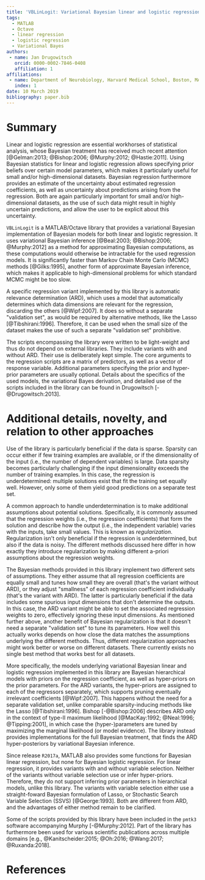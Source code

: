 ```yaml
---
title: 'VBLinLogit: Variational Bayesian linear and logistic regression'
tags:
  - MATLAB
  - Octave
  - linear regression
  - logistic regression
  - Variational Bayes
authors:
 - name: Jan Drugowitsch
   orcid: 0000-0002-7846-0408
   affiliation: 1
affiliations:
 - name: Department of Neurobiology, Harvard Medical School, Boston, MA 02115, USA
   index: 1
date: 10 March 2019
bibliography: paper.bib
---
```


# Summary

Linear and logistic regression are essential workhorses of statistical analysis, whose Bayesian treatment has received much recent attention [@Gelman:2013; @Bishop:2006; @Murphy:2012; @Hastie:2011]. Using Bayesian statistics for linear and logistic regression allows specifying prior beliefs over certain model parameters, which makes it particularly useful for small and/or high-dimensional datasets. Bayesian regression furthermore provides an estimate of the uncertainty about estimated regression coefficients, as well as uncertainty about predictions arising from the regression. Both are again particularly important for small and/or high-dimensional datasets, as the use of such data might result in highly uncertain predictions, and allow the user to be explicit about this uncertainty.

``VBLinLogit`` is a MATLAB/Octave library that provides a variational Bayesian implementation of Bayesian models for both linear and logistic regression. It uses variational Bayesian inference [@Beal:2003; @Bishop:2006; @Murphy:2012] as a method for approximating Bayesian computations, as these computations would otherwise be intractable for the used regression models. It is significantly faster than Markov Chain Monte Carlo (MCMC) methods [@Gilks:1995], another form of approximate Bayesian inference, which makes it applicable to high-dimensional problems for which standard MCMC might be too slow.

A specific regression variant implemented by this library is automatic relevance determination (ARD), which uses a model that automatically determines which data dimensions are relevant for the regression, discarding the others [@Wipf:2007]. It does so without a separate "validation set", as would be required by alternative methods, like the Lasso [@Tibshirani:1996]. Therefore, it can be used when the small size of the dataset makes the use of such a separate "validation set" prohibitive.

The scripts encompassing the library were written to be light-weight and thus do not depend on external libraries. They include variants with and without ARD. Their use is deliberately kept simple. The core arguments to the regression scripts are a matrix of predictors, as well as a vector of response variable. Additional parameters specifying the prior and hyper-prior parameters are usually optional. Details about the specifics of the used models, the variational Bayes derivation, and detailed use of the scripts included in the library can be found in Drugowitsch [-@Drugowitsch:2013].

# Additional details, novelty, and relation to other approaches

Use of the library is particularly beneficial if the data is sparse. Sparsity can occur either if few training examples are available, or if the dimensionality of the input (i.e., the number of dependent variables) is large. Data sparsity becomes particularly challenging if the input dimensionality exceeds the number of training examples. In this case, the regression is underdetermined: multiple solutions exist that fit the training set equally well. However, only some of them yield good predictions on a separate test set.

A common approach to handle underdetermination is to make additional assumptions about potential solutions. Specifically, it is commonly assumed that the regression weights (i.e., the regression coefficients) that form the solution and describe how the output (i.e., the independent variable) varies with the inputs, take small values. This is known as _regularization_. Regularization isn't only beneficial if the regression is underdetermined, but also if the data is noisy. The different methods discussed here differ in how exactly they introduce regularization by making different a-priori assumptions about the regression weights.

The Bayesian methods provided in this library implement two different sets of assumptions. They either assume that all regression coefficients are equally small and tunes how small they are overall (that's the variant without ARD), or they adjust "smallness" of each regression coefficient individually (that's the variant with ARD). The latter is particularly beneficial if the data includes some spurious input dimensions that don't determine the outputs. In this case, the ARD variant might be able to set the associated regression weights to zero, effectively ignoring these input dimensions. As mentioned further above, another benefit of Bayesian regularization is that it doesn't need a separate "validation set" to tune its parameters. How well this actually works depends on how close the data matches the assumptions underlying the different methods. Thus, different regularization approaches might work better or worse on different datasets. There currently exists no single best method that works best for all datasets.

More specifically, the models underlying variational Bayesian linear and logistic regression implemented in this library are Bayesian hierarchical models with priors on the regression coefficient, as well as hyper-priors on the prior parameters. For the ARD variants, the hyper-priors are assigned to each of the regressors separately, which supports pruning eventually irrelevant coefficients [@Wipf:2007]. This happens without the need for a separate validation set, unlike comparable sparsity-inducing methods like the Lasso [@Tibshirani:1996]. Bishop [-@Bishop:2006] describes ARD only in the  context of type-II maximum likelihood [@MacKay:1992; @Neal:1996; @Tipping:2001], in which case the (hyper-)parameters are tuned by maximizing the marginal likelihood (or model evidence). The library instead provides implementations for the full Bayesian treatment, that finds the ARD hyper-posteriors by variational Bayesian inference.

Since release ``R2017a``, MATLAB also provides some functions for Bayesian linear regression, but none for Bayesian logistic regression. For linear regression, it provides variants with and without variable selection. Neither of the variants without variable selection use or infer hyper-priors. Therefore, they do not support inferring prior parameters in hierarchical models, unlike this library. The variants with variable selection either use a straight-foward Bayesian formulation of Lasso, or Stochastic Search Variable Selection (SSVS) [@George:1993]. Both are different from ARD, and the advantages of either method remain to be clarified.

Some of the scripts provided by this library have been included in the ``pmtk3`` software accompanying Murphy [-@Murphy:2012]. Part of the library has furthermore been used for various scientific publications across multiple domains [e.g., @Kanitscheider:2015; @Oh:2016; @Wang:2017; @Ruxanda:2018].

# References
